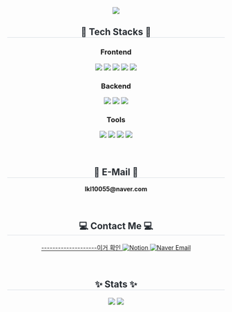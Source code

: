 <div align= "center">
    <img src="https://capsule-render.vercel.app/api?type=waving&color=0:00e1ff,100:7900fa&height=180&text=Hello%20I'm%20Yeseong&animation=fadeIn&fontColor=ffffff&fontSize=50" />
    </div>
    <div align= "center">
    <h2 style="border-bottom: 1px solid #d8dee4; color: #282d33;"> 📝 Tech Stacks 📝 </h2>
    <div style="margin: 0 auto; text-align: center;" align= "center">
        <h3>Frontend</h3>
              <img src="https://img.shields.io/badge/Javascript-F7DF1E?style=for-the-badge&logo=Javascript&logoColor=white">
              <img src="https://img.shields.io/badge/React-61DAFB?style=for-the-badge&logo=React&logoColor=white">
              <img src="https://img.shields.io/badge/Figma-F24E1E?style=for-the-badge&logo=Figma&logoColor=white">
              <img src="https://img.shields.io/badge/CSS3-1572B6?style=for-the-badge&logo=CSS3&logoColor=white">
              <img src="https://img.shields.io/badge/HTML5-E34F26?style=for-the-badge&logo=HTML5&logoColor=white">
            <br>
        <h3>Backend</h3>
              <img src="https://img.shields.io/badge/Java-007396?style=for-the-badge&logo=Java&logoColor=white">
              <img src="https://img.shields.io/badge/SpringBoot-6DB33F?style=for-the-badge&logo=SpringBoot&logoColor=white">
              <img src="https://img.shields.io/badge/MySQL-4479A1?style=for-the-badge&logo=MySQL&logoColor=white">
            <br>
        <h3>Tools</h3>
              <img src="https://img.shields.io/badge/Figma-F24E1E?style=for-the-badge&logo=Figma&logoColor=white">
              <img src="https://img.shields.io/badge/Github-181717?style=for-the-badge&logo=Github&logoColor=white">
              <img src="https://img.shields.io/badge/Notion-000000?style=for-the-badge&logo=Notion&logoColor=white">
              <img src="https://img.shields.io/badge/MariaDB-003545?style=for-the-badge&logo=MariaDB&logoColor=white">
            <br>
    </div>
        <br><br>
        <h2 style="border-bottom: 1px solid #d8dee4; color: #282d33;"> 📧 E-Mail 📧 </h2>
    <div style="margin: 0 auto; text-align: center;" align= "center">
        <strong>lkl10055@naver.com</strong>
    </div>
        <br><br>
</div>
    <div align="center">
      <h2 style="border-bottom: 1px solid #d8dee4; color: #282d33;">💻 Contact Me 💻</h2>
      <a href="https://www.notion.so/lkl10055" target="_blank">--------------------이거 확인
        <img src="https://img.shields.io/badge/Notion-000000?style=for-the-badge&logo=Notion&logoColor=white" alt="Notion" />
      </a>
      <a href="mailto:lkl10055@naver.com">
        <img src="https://img.shields.io/badge/Naver Mail-03C75A?style=for-the-badge&logo=Naver&logoColor=white" alt="Naver Email" />
      </a>
    </div>
        <br><br>
        <div align= "center"> 
        <h2 style="border-bottom: 1px solid #d8dee4; color: #282d33;"> ✨ Stats ✨ </h2> <div align= "center">
            <img src="https://github-readme-stats.vercel.app/api?username=lys-17&bg_color=60,00c8fa,6600ff&title_color=ffffff&text_color=ffffff"/>
            <img src="https://github-readme-stats.vercel.app/api/top-langs/?username=lys-17&layout=compact&bg_color=60,00c8fa,6600ff&title_color=ffffff&text_color=ffffff"/>
        </div> 
    </div>
